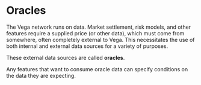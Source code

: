 # Oracles

The Vega network runs on data. Market settlement, risk models, and other
features require a supplied price (or other data), which must come from
somewhere, often completely external to Vega. This necessitates the use of both
internal and external data sources for a variety of purposes.

These external data sources are called **oracles**.

Any features that want to consume oracle data can specify conditions on the data
they are expecting.

